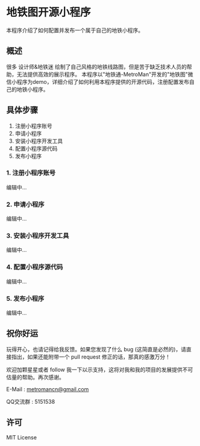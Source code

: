 # 地铁图开源小程序

本程序介绍了如何配置并发布一个属于自己的地铁小程序。

## 概述

很多 设计师&地铁迷 绘制了自己风格的地铁线路图，但是苦于缺乏技术人员的帮助，无法提供高效的展示程序。
本程序以"地铁通-MetroMan"开发的"地铁图"微信小程序为demo，详细介绍了如何利用本程序提供的开源代码，注册配置发布自己的地铁小程序。

## 具体步骤

1. 注册小程序账号
2. 申请小程序
3. 安装小程序开发工具
4. 配置小程序源代码
5. 发布小程序

### 1. 注册小程序账号

编辑中...

### 2. 申请小程序

编辑中...

### 3. 安装小程序开发工具

编辑中...

### 4. 配置小程序源代码

编辑中...

### 5. 发布小程序

编辑中...

## 祝你好运

玩得开心，也请记得给我反馈。如果您发现了什么 bug (这简直是必然的)，请直接指出，如果还能附带一个 pull request 修正的话，那真的感激万分！

欢迎加颗星星或者 follow 我一下以示支持，这将对我和我的项目的发展提供不可估量的帮助。再次感谢。

E-Mail : metromancn@gmail.com

QQ交流群 : 5151538

## 许可
MIT License

